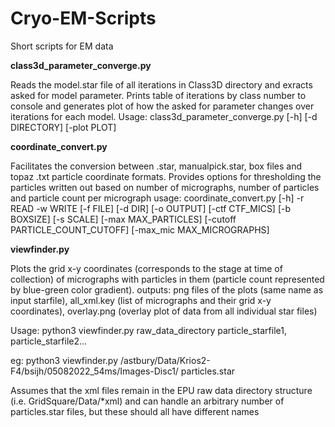 # Cryo-EM-Scripts
Short scripts for EM data

**class3d_parameter_converge.py**

Reads the model.star file of all iterations in Class3D directory and exracts asked for model parameter. Prints table of iterations by class number to console and generates plot of how the asked for parameter changes over iterations for each model.
Usage: class3d_parameter_converge.py [-h] [-d DIRECTORY] [-plot PLOT]



**coordinate_convert.py**

Facilitates the conversion between .star, manualpick.star, box files and topaz .txt particle coordinate formats. Provides options for thresholding the particles written out based on number of micrographs, number of particles and particle count per micrograph
usage: coordinate_convert.py [-h] -r READ -w WRITE [-f FILE] [-d DIR] [-o OUTPUT] [-ctf CTF_MICS] [-b BOXSIZE] [-s SCALE] [-max MAX_PARTICLES] [-cutoff PARTICLE_COUNT_CUTOFF]  [-max_mic MAX_MICROGRAPHS]


**viewfinder.py**

Plots the grid x-y coordinates (corresponds to the stage at time of collection) of micrographs with particles in them (particle count represented by blue-green color gradient). 
outputs: png files of the plots (same name as input starfile), all_xml.key (list of micrographs and their grid x-y coordinates), overlay.png (overlay plot of data from all individual star files)

Usage:
python3 viewfinder.py raw_data_directory particle_starfile1, particle_starfile2...

eg: python3 viewfinder.py /astbury/Data/Krios2-F4/bsijh/05082022_54ms/Images-Disc1/ particles.star

Assumes that the xml files remain in the EPU raw data directory structure (i.e. GridSquare/Data/*xml) and can handle an arbitrary number of particles.star files, but these should all have different names
